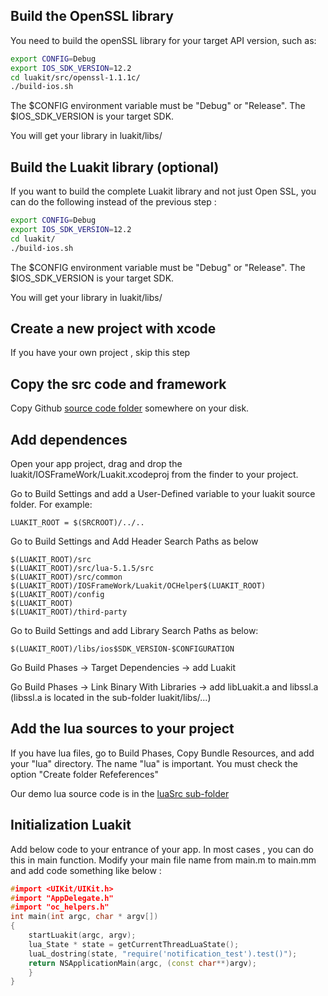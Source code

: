 
Build the OpenSSL library
-------------------------
You need to build the openSSL library for your target API version, such as:

```sh
export CONFIG=Debug
export IOS_SDK_VERSION=12.2
cd luakit/src/openssl-1.1.1c/
./build-ios.sh
```

The $CONFIG environment variable must be "Debug" or "Release".
The $IOS_SDK_VERSION is your target SDK.

You will get your library in luakit/libs/


Build the Luakit library (optional)
-----------------------------------
If you want to build the complete Luakit library and not just Open SSL, you can do the following instead of the previous step :

```sh
export CONFIG=Debug
export IOS_SDK_VERSION=12.2
cd luakit/
./build-ios.sh
```

The $CONFIG environment variable must be "Debug" or "Release".
The $IOS_SDK_VERSION is your target SDK.

You will get your library in luakit/libs/

Create a new project with xcode
-------------------------------
If you have your own project , skip this step


Copy the src code and framework
-------------------------------
Copy Github [source code folder](../../..) somewhere on your disk.

Add dependences
---------------
Open your app project,  drag and drop the luakit/IOSFrameWork/Luakit.xcodeproj from the finder to your project.

Go to Build Settings and add a User-Defined variable to your luakit source folder.
For example:
```
LUAKIT_ROOT = $(SRCROOT)/../..
```

Go to Build Settings and Add Header Search Paths as below

```
$(LUAKIT_ROOT)/src
$(LUAKIT_ROOT)/src/lua-5.1.5/src
$(LUAKIT_ROOT)/src/common
$(LUAKIT_ROOT)/IOSFrameWork/Luakit/OCHelper$(LUAKIT_ROOT)
$(LUAKIT_ROOT)/config
$(LUAKIT_ROOT)
$(LUAKIT_ROOT)/third-party
```

Go to Build Settings and add Library Search Paths as below:
```
$(LUAKIT_ROOT)/libs/ios$SDK_VERSION-$CONFIGURATION
```

Go Build Phases -> Target Dependencies -> add Luakit

Go Build Phases -> Link Binary With Libraries -> add libLuakit.a and libssl.a (libssl.a is located in the sub-folder luakit/libs/...)

Add the lua sources to your project
-----------------------------------
If you have lua files, go to Build Phases, Copy Bundle Resources, and add your "lua" directory. The name "lua" is important. You must check the option "Create folder Refeferences"

Our demo lua source code is in the [luaSrc sub-folder](../IOSDemo)

Initialization Luakit
---------------------

Add below code to your entrance of your app. In most cases , you can do this in main function.
Modify your main file name from main.m to main.mm and add code something like below :

```c++
#import <UIKit/UIKit.h>
#import "AppDelegate.h"
#import "oc_helpers.h"
int main(int argc, char * argv[])
{
    startLuakit(argc, argv);
    lua_State * state = getCurrentThreadLuaState();
    luaL_dostring(state, "require('notification_test').test()");
    return NSApplicationMain(argc, (const char**)argv);
    }
}
```
